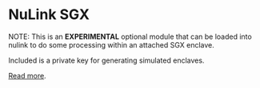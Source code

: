 # NuLink SGX

NOTE: This is an **EXPERIMENTAL** optional module that can be loaded into
nulink to do some processing within an attached SGX enclave.

Included is a private key for generating simulated enclaves.

[Read more](../docs/SGX_DEVELOPMENT.md).
